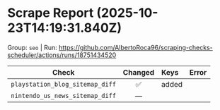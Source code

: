 # Scrape Report (2025-10-23T14:19:31.840Z)

Group: `seo`  |  Run: https://github.com/AlbertoRoca96/scraping-checks-scheduler/actions/runs/18751434520

| Check | Changed | Keys | Error |
|---|:---:|:--|:--|
| `playstation_blog_sitemap_diff` | ✅ | added |  |
| `nintendo_us_news_sitemap_diff` | — |  |  |
